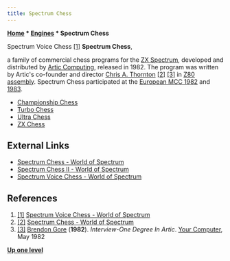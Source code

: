 ```yaml
---
title: Spectrum Chess
---
```

**[Home](Home "Home") \* [Engines](Engines "Engines") \* Spectrum Chess**



 [](http://www.worldofspectrum.org/infoseekid.cgi?id=0005599) Spectrum Voice Chess <a id="cite-note-1" href="#cite-ref-1">[1]</a> 
**Spectrum Chess**,  

a family of commercial chess programs for the [ZX Spectrum](ZX_Spectrum "ZX Spectrum"), developed and distributed by [Artic Computing](Artic_Computing "Artic Computing"), released in 1982. 
The program was written by Artic's co-founder and director [Chris A. Thornton](Chris_A._Thornton "Chris A. Thornton") <a id="cite-note-2" href="#cite-ref-2">[2]</a> <a id="cite-note-3" href="#cite-ref-3">[3]</a> in [Z80](Z80 "Z80") [assembly](Assembly "Assembly"). 
Spectrum Chess participated at the [European MCC 1982](European_MCC_1982 "European MCC 1982") and [1983](European_MCC_1983 "European MCC 1983"). 






* [Championship Chess](Championship_Chess "Championship Chess")
* [Turbo Chess](Turbo_Chess_(GB) "Turbo Chess (GB)")
* [Ultra Chess](Ultra_Chess "Ultra Chess")
* [ZX Chess](ZX_Chess "ZX Chess")


## External Links


* [Spectrum Chess - World of Spectrum](http://www.worldofspectrum.org/infoseekid.cgi?id=0004722)
* [Spectrum Chess II - World of Spectrum](http://www.worldofspectrum.org/infoseekid.cgi?id=0010660)
* [Spectrum Voice Chess - World of Spectrum](http://www.worldofspectrum.org/infoseekid.cgi?id=0005599)


## References


1. <a id="cite-ref-1" href="#cite-note-1">[1]</a> [Spectrum Voice Chess - World of Spectrum](http://www.worldofspectrum.org/infoseekid.cgi?id=0005599)
2. <a id="cite-ref-2" href="#cite-note-2">[2]</a> [Spectrum Chess - World of Spectrum](http://www.worldofspectrum.org/infoseekid.cgi?id=0004722)
3. <a id="cite-ref-3" href="#cite-note-3">[3]</a> [Brendon Gore](https://magazinesfromthepast.fandom.com/wiki/Brendon_Gore) (**1982**). *Interview-One Degree In Artic*. [Your Computer](Your_Computer "Your Computer"), May 1982

**[Up one level](Engines "Engines")**







 

